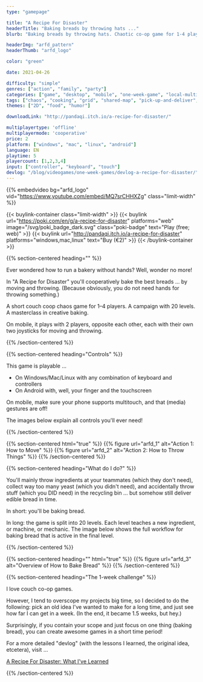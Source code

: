 ```yaml
---
type: "gamepage"

title: "A Recipe For Disaster"
headerTitle: "Baking breads by throwing hats ..."
blurb: "Baking breads by throwing hats. Chaotic co-op game for 1-4 players trying to run a bakery."

headerImg: "arfd_pattern"
headerThumb: "arfd_logo"

color: "green"

date: 2021-04-26

difficulty: "simple"
genres: ["action", "family", "party"]
categories: ["game", "desktop", "mobile", "one-week-game", "local-multiplayer"]
tags: ["chaos", "cooking", "grid", "shared-map", "pick-up-and-deliver", "real-time"]
themes: ["2D", "food", "humor"]

downloadLink: "http://pandaqi.itch.io/a-recipe-for-disaster/"

multiplayertype: 'offline'
multiplayermode: 'cooperative'
price: 2
platform: ["windows", "mac", "linux", "android"]
language: EN
playtime: 5
playercount: [1,2,3,4]
input: ["controller", "keyboard", "touch"]
devlog: "/blog/videogames/one-week-games/devlog-a-recipe-for-disaster/"
---
```


{{% embedvideo bg="arfd_logo" vid="https://www.youtube.com/embed/MQ7srCHHXZg" class="limit-width" %}}

{{< buylink-container class="limit-width" >}}
{{< buylink url="https://poki.com/en/g/a-recipe-for-disaster" platforms="web" image="/svg/poki_badge_dark.svg" class="poki-badge" text="Play (free; web)" >}}
{{< buylink url="http://pandaqi.itch.io/a-recipe-for-disaster" platforms="windows,mac,linux" text="Buy (&euro;2)" >}}
{{< /buylink-container >}}

{{% section-centered heading="" %}}

Ever wondered how to run a bakery without hands? Well, wonder no more!

In "A Recipe for Disaster" you'll cooperatively bake the best breads ... by moving and throwing. (Because obviously, you do not need hands for throwing something.)

A short couch coop chaos game for 1&ndash;4 players. A campaign with 20 levels. A masterclass in creative baking.

On mobile, it plays with 2 players, opposite each other, each with their own two joysticks for moving and throwing.

{{% /section-centered %}}

{{% section-centered heading="Controls" %}}

This game is playable ... 
- On Windows/Mac/Linux with any combination of keyboard and controllers
- On Android with, well, your finger and the touchscreen

On mobile, make sure your phone supports multitouch, and that (media) gestures are off!

The images below explain all controls you'll ever need!

{{% /section-centered %}}

{{% section-centered html="true" %}}
{{% figure url="arfd_1" alt="Action 1: How to Move" %}}
{{% figure url="arfd_2" alt="Action 2: How to Throw Things" %}}
{{% /section-centered %}}

{{% section-centered heading="What do I do?" %}}

You'll mainly throw ingredients at your teammates (which they don't need), collect way too many yeast (which you didn't need), and accidentally throw stuff (which you DID need) in the recycling bin ... but somehow still deliver edible bread in time.

In short: you'll be baking bread.

In long: the game is split into 20 levels. Each level teaches a new ingredient, or machine, or mechanic. The image below shows the full workflow for baking bread that is active in the final level.

{{% /section-centered %}}

{{% section-centered heading="" html="true" %}}
{{% figure url="arfd_3" alt="Overview of How to Bake Bread" %}}
{{% /section-centered %}}

{{% section-centered heading="The 1-week challenge" %}}

I love couch co-op games.

However, I tend to overscope my projects big time, so I decided to do the following: pick an old idea I've wanted to make for a long time, and just see how far I can get in a week. (In the end, it became 1.5 weeks, but hey.)

Surprisingly, if you contain your scope and just focus on one thing (baking bread), you can create awesome games in a short time period!

For a more detailed "devlog" (with the lessons I learned, the original idea, etcetera), visit ...

[A Recipe For Disaster: What I've Learned](/blog/videogames/one-week-games/devlog-a-recipe-for-disaster)

{{% /section-centered %}}
